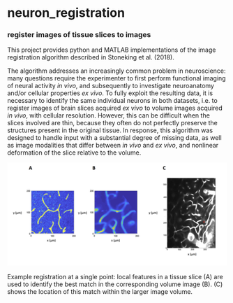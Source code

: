 # neuron_registration

### register images of tissue slices to images 

This project provides python and MATLAB implementations of the image registration algorithm described in Stoneking et al. (2018).

The algorithm addresses an increasingly common problem in neuroscience: many questions require the experimenter to first perform functional imaging of neural activity *in vivo*, and subsequently to investigate neuroanatomy and/or cellular properties *ex vivo*. To fully exploit the resulting data, it is necessary to identify the same individual neurons in both datasets, i.e. to register images of brain slices acquired *ex vivo* to volume images acquired *in vivo*, with cellular resolution. However, this can be difficult when the slices involved are thin, because they often do not perfectly preserve the structures present in the original tissue.
In response, this algorithm was designed to handle input with a substantial degree of missing data, as well as image modalities that differ between *in vivo* and *ex vivo*, and nonlinear deformation of the slice relative to the volume. 

![single_point_registration_figure](figures/single_point_registration_figure.png?raw=true "Registration at a single point")

Example registration at a single point: local features in a tissue slice (A) are used to identify the best match in the corresponding volume image (B). (C) shows the location of this match within the larger image volume.





